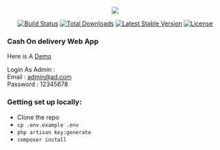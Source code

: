 <p align="center"><img src="hhttps://image.freepik.com/free-vector/cash-delivery-concept_23-2148787648.jpg" ></p>

<p align="center">
<a href="https://travis-ci.org/laravel/framework"><img src="https://travis-ci.org/laravel/framework.svg" alt="Build Status"></a>
<a href="https://packagist.org/packages/laravel/framework"><img src="https://poser.pugx.org/laravel/framework/d/total.svg" alt="Total Downloads"></a>
<a href="https://packagist.org/packages/laravel/framework"><img src="https://poser.pugx.org/laravel/framework/v/stable.svg" alt="Latest Stable Version"></a>
<a href="https://packagist.org/packages/laravel/framework"><img src="https://poser.pugx.org/laravel/framework/license.svg" alt="License"></a>
</p>

### Cash On delivery Web App

Here is A [Demo](http://yassine.lums.ma/)

Login As Admin : <br>
Email : admin@ad.com <br>
Password : 12345678


### Getting set up locally:
* Clone the repo
* `cp .env.example .env`
* `php artisan key:generate`
* `composer install`
